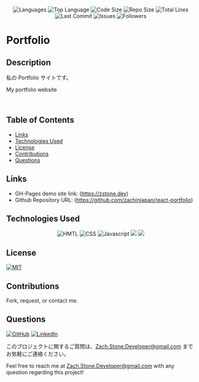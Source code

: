 </br>
<p align="center">
    <img src="https://img.shields.io/github/languages/count/zachinjapan/react-portfolio?style=plastic" alt="Languages" />
    <img src="https://img.shields.io/github/languages/top/zachinjapan/react-portfolio?style=plastic&labelColor=yellow" alt="Top Language" />
    <img src="https://img.shields.io/github/languages/code-size/zachinjapan/react-portfolio?style=plastic" alt="Code Size" />
    <img src="https://img.shields.io/github/repo-size/zachinjapan/react-portfolio?style=plastic" alt="Repo Size" />   
    <img src="https://img.shields.io/tokei/lines/github/zachinjapan/react-portfolio?style=plastic" alt="Total Lines" />
    <img src="https://img.shields.io/github/last-commit/zachinjapan/react-portfolio?style=plastic" alt="Last Commit" />  
    <img src="https://img.shields.io/github/issues/zachinjapan/react-portfolio?style=plastic" alt="Issues" />  
    <img src="https://img.shields.io/github/followers/zachinjapan?style=social" alt="Followers" />  
</p>

# Portfolio

## Description

私の Portfolio サイトです。

My portfolio website

</br>

## Table of Contents

- [Links](#links)
- [Technologies Used](#technologies-used)
- [License](#license)
- [Contributions](#contributions)
- [Questions](#questions)

## Links

- GH-Pages demo site link: (https://zstone.dev)
- Github Repository URL: (https://github.com/zachinjapan/react-portfolio)

## Technologies Used

<p align="center">
  <img src="https://img.shields.io/badge/-HTML-orange?style=for-the-badge"  alt="HMTL" /></a>
<img src="https://img.shields.io/badge/-CSS-blue?style=for-the-badge" alt="CSS" /></a>
  <img src="https://img.shields.io/badge/-Javascript-yellow?style=for-the-badge" alt="Javascript" /></a>
  <img src="https://img.shields.io/badge/react-%2320232a.svg?style=for-the-badge&logo=react&logoColor=%2361DAFB">
  <img src="https://img.shields.io/badge/redux-%23593d88.svg?style=for-the-badge&logo=redux&logoColor=white">
</p>

## License

[![MIT](https://img.shields.io/badge/license-MIT-green?style=plastic)](https://github.com/git/git-scm.com/blob/main/MIT-LICENSE.txt)

## Contributions

Fork, request, or contact me.

## Questions

[![GitHub](https://img.shields.io/badge/My%20GitHub-Click%20Me!-blueviolet?style=plastic&logo=GitHub)](https://github.com/zachinjapan)
[![LinkedIn](https://img.shields.io/badge/My%20LinkedIn-Click%20Me!-grey?style=plastic&logo=LinkedIn&labelColor=blue)](https://www.linkedin.com/in/zach-stone-45b649211/)

このプロジェクトに関するご質問は、Zach.Stone.Developer@gmail.com までお気軽にご連絡ください。

Feel free to reach me at Zach.Stone.Developer@gmail.com with any question regarding this project!
